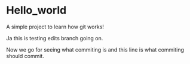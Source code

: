 # Hello_world
A simple project to learn how git works!

Ja this is testing edits branch going on.

Now we go for seeing what commiting is and this line is what commiting should commit.
